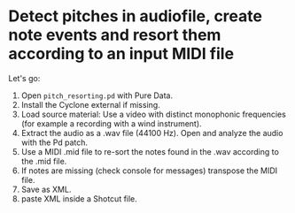 # Detect pitches in audiofile, create note events and resort them according to an input MIDI file

Let's go:

1. Open `pitch_resorting.pd` with Pure Data.
2. Install the Cyclone external if missing. 
3. Load source material: Use a video with distinct monophonic frequencies (for example a recording with a wind instrument).
4. Extract the audio as a .wav file (44100 Hz). Open and analyze the audio with the Pd patch.
5. Use a MIDI .mid file to re-sort the notes found in the .wav according to the .mid file. 
6. If notes are missing (check console for messages) transpose the MIDI file.
7. Save as XML. 
8. paste XML inside a Shotcut file.
